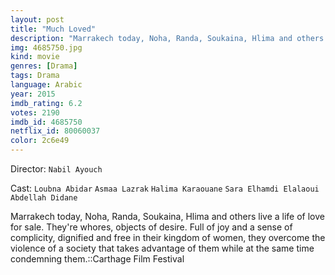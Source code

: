 ```yaml
---
layout: post
title: "Much Loved"
description: "Marrakech today, Noha, Randa, Soukaina, Hlima and others live a life of love for sale. They're whores, objects of desire. Full of joy and a sense of complicity, dignified and free in their kingdom of women, they overcome the violence of a society that takes advantage of them while at the same time condemning them..."
img: 4685750.jpg
kind: movie
genres: [Drama]
tags: Drama 
language: Arabic
year: 2015
imdb_rating: 6.2
votes: 2190
imdb_id: 4685750
netflix_id: 80060037
color: 2c6e49
---
```

Director: `Nabil Ayouch`  

Cast: `Loubna Abidar` `Asmaa Lazrak` `Halima Karaouane` `Sara Elhamdi Elalaoui` `Abdellah Didane` 

Marrakech today, Noha, Randa, Soukaina, Hlima and others live a life of love for sale. They're whores, objects of desire. Full of joy and a sense of complicity, dignified and free in their kingdom of women, they overcome the violence of a society that takes advantage of them while at the same time condemning them.::Carthage Film Festival